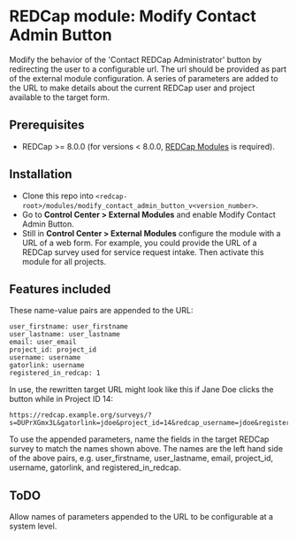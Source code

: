 # REDCap module: Modify Contact Admin Button

Modify the behavior of the 'Contact REDCap Administrator' button by redirecting the user to a configurable url. The url should be provided as part of the external module configuration. A series of parameters are added to the URL to make details about the current REDCap user and project available to the target form.

## Prerequisites
- REDCap >= 8.0.0 (for versions < 8.0.0, [REDCap Modules](https://github.com/vanderbilt/redcap-external-modules) is required).


## Installation
- Clone this repo into `<redcap-root>/modules/modify_contact_admin_button_v<version_number>`.
- Go to **Control Center > External Modules** and enable Modify Contact Admin Button.
- Still in **Control Center > External Modules** configure the module with a URL of a web form. For example, you could provide the URL of a REDCap survey used for service request intake. Then activate this module for all projects.


## Features included
These name-value pairs are appended to the URL:

    user_firstname: user_firstname
    user_lastname: user_lastname
    email: user_email
    project_id: project_id
    username: username
    gatorlink: username
    registered_in_redcap: 1

In use, the rewritten target URL might look like this if Jane Doe clicks the button while in Project ID 14:

    https://redcap.example.org/surveys/?s=DUPrXGmx3L&gatorlink=jdoe&project_id=14&redcap_username=jdoe&registered_in_redcap=1&first_name=Jane&last_name=Doe&email=jdoe@example.org

To use the appended parameters, name the fields in the target REDCap survey to match the names shown above.  The names are the left hand side of the above pairs, e.g. user\_firstname, user\_lastname, email, project\_id, username, gatorlink, and registered\_in\_redcap.

## ToDO

Allow names of parameters appended to the URL to be configurable at a system level.
